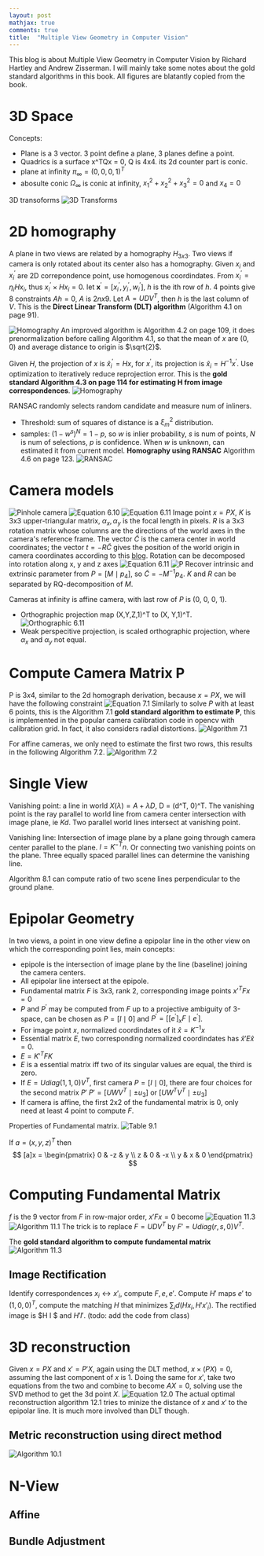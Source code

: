 ```yaml
---
layout: post
mathjax: true
comments: true
title:  "Multiple View Geometry in Computer Vision"
---
```

This blog is about Multiple View Geometry in Computer Vision by Richard Hartley and Andrew Zisserman. I will mainly take some notes about the gold standard algorithms in this book. All figures are blatantly copied from the book.

# 3D Space

Concepts:
* Plane is a 3 vector. 3 point define a plane, 3 planes define a point.
* Quadrics is a surface x^TQx = 0, Q is 4x4. its 2d counter part is conic.
* plane at infinity $\pi_\infty = (0, 0, 0, 1)^T$
* abosulte conic $\Omega_\infty$ is conic at infinity, $x_1^2 + x_2^2 + x_3^2 = 0$ and $x_4 = 0$

3D transoforms
![3D Transforms](/assets/mvgtable3.2.png)

# 2D homography

A plane in two views are related by a homography $H_{3x3}$.  Two views if camera is only rotated about its center also has a homography. Given $x_i$ and $x_i^{\prime}$ are 2D correpondence point, use homogenous coordindates. From $x_i^{\prime} = \eta_i H x_i$, thus $x_i^{\prime} \times H x_i = 0$. let $\textbf{x}^{\prime} = [x_i^{\prime}, y_i^{\prime}, w_i^{\prime}]$, $h$ is the ith row of $h$. 4 points give 8 constraints $Ah = 0$, $A$ is $2nx9$. Let $A = UDV^T$, then $h$ is the last column of $V$. This is the **Direct Linear Transform (DLT) algorithm** (Algorithm 4.1 on page 91).

![Homography](/assets/mvgequation4.1.png)
An improved algorithm is Algorithm 4.2 on page 109, it does prenormalization before calling Algorithm 4.1, so that the mean of $x$ are (0, 0) and average distance to origin is $\sqrt{2}$.

Given $H$, the projection of $x$ is $\hat{x}_i^{\prime} = Hx$, for $x^{\prime}$, its projection is $\hat{x}_i = H^{-1} x^{\prime}$. Use optimization to iteratively reduce reprojection error. This is the **gold standard Algorithm 4.3 on page 114 for estimating H from image correspondences**.
![Homography](/assets/mvgalgorithm4.3.png)

RANSAC randomly selects random candidate and measure num of inliners.
* Threshold: sum of squares of distance is a $\xi_m^2$ distribution.
* samples: $(1-w^s)^N = 1 - p$, so $w$ is inlier probability, $s$ is num of points, $N$ is num of selections, $p$ is confidence. When $w$ is unknown, can estimated it from current model.
**Homography using RANSAC** Algorithm 4.6 on page 123.
![RANSAC](/assets/mvgalgorithm4.6.png)

# Camera models

![Pinhole camera](/assets/mvgfigure6.1.png)
![Equation 6.10](/assets/mvgequation6.10.png)
![Equation 6.11](/assets/mvgequation6.11.png)
Image point $x = P X$, $K$ is 3x3 upper-triangular matrix, $\alpha_x, \alpha_y$ is the focal length in pixels. $R$ is a 3x3 rotation matrix whose columns are the directions of the world axes in the camera's reference frame. The vector $\tilde{C}$ is the camera center in world coordinates; the vector $t = -R\tilde{C}$ gives the position of the world origin in camera coordinates according to this [blog](http://ksimek.github.io/2012/08/14/decompose/). Rotation can be  decomposed into rotation along x, y and z axes
![Equation 6.11](/assets/mvgrotation.png)
![P](/assets/mvgtable6.1.png)
Recover intrinsic and extrinsic parameter from $P=[M \mid p_4]$, so $\tilde{C} = -M^{-1}p_4$. $K$ and $R$ can be separated by RQ-decomposition of $M$.

Cameras at infinity is affine camera, with last row of $P$ is (0, 0, 0, 1).
* Orthographic projection map (X,Y,Z,1)^T to (X, Y,1)^T.
![Orthographic 6.11](/assets/mvgequation6.23.png)
* Weak perspecitive projection, is scaled orthographic projection, where $\alpha_x$ and $\alpha_y$ not equal.

# Compute Camera Matrix P

P is $3x4$, similar to the 2d homograph derivation, because $x = PX$, we will have the following constraint
![Equation 7.1](/assets/mvgequation7.1.png)
Similarly to solve $P$ with at least 6 points, this is the Algorithm 7.1 **gold standard algorithm to estimate P**, this is implemented in the popular camera calibration code in opencv with calibration grid. In fact, it also considers radial distortions.
![Algorithm 7.1](/assets/mvgalgorithm7.1.png)

For affine cameras, we only need to estimate the first two rows, this results in the following Algorithm 7.2.
![Algorithm 7.2](/assets/mvgalgorithm7.2.png)

# Single View

Vanishing point: a line in world $X(\lambda) = A + \lambda D$, D = (d^T, 0)^T. The vanishing point is the ray parallel to world line from camera center intersection with image plane, ie $Kd$. Two parallel world lines intersect at vanishing point.

Vanishing line: Intersection of image plane by a plane going through camera center parallel to the plane. $l = K^{-T} n$. Or connecting two vanishing points on the plane. Three equally spaced parallel lines can determine the vanishing line.

Algorithm 8.1 can compute ratio of two scene lines perpendicular to the ground plane.

# Epipolar Geometry

In two views, a point in one view define a epipolar line in the other view on which the corresponding point lies, main concepts:
* epipole is the intersection of image plane by the line (baseline) joining the camera centers.
* All epipolar line intersect at the epipole.
* Fundamental matrix $F$ is $3x3$, rank 2, corresponding image points $x'^T F x = 0$
* $P$ and $P^\prime$ may be computed from $F$ up to a projective ambiguity of 3-space, can be chosen as $P = [I \mid 0]$ and $P^\prime = [[e^\prime]_x F \mid e^\prime]$.
* For image point $x$, normalized coordindates of it $\hat{x} = K^{-1} x$
* Essential matrix $E$, two corresponding normalized coordindates has $\hat{x}' E \hat{x} = 0$.
* $E = K'^T F K$
* $E$ is a essential matrix iff two of its singular values are equal, the third is zero.
* If $E = U diag(1, 1, 0) V^T$, first camera $P = [I \mid 0]$, there are four choices for the second matrix $P'$
$P' = [U W V^T \mid \pm u_3]$ or $[U W^T V^T \mid \pm u_3]$
* If camera is affine, the first 2x2 of the fundamental matrix is 0, only need at least 4 point to compute $F$.

Properties of Fundamental matrix.
![Table 9.1](/assets/mvgtable9.1.png)


If $a=(x, y, z)^T$ then
$$
[a]x = \begin{pmatrix}
0 & -z & y \\
z & 0 & -x \\
y & x & 0
\end{pmatrix}
$$

# Computing Fundamental Matrix
$f$ is the 9 vector from $F$ in row-major order, $x'Fx=0$ become
![Equation 11.3](/assets/mvgequation11.3.png)
![Algorithm 11.1](/assets/mvgalgorithm11.1.png)
The trick is to replace $F = UDV^T$ by $F' = U diag(r,s,0)V^T$.

The **gold standard algorithm to compute fundamental matrix**
![Algorithm 11.3](/assets/mvgalgorithm11.3.png)

## Image Rectification
Identify correspondences $x_i \leftrightarrow x'_i$, compute $F, e, e'$. Compute $H'$ maps $e'$ to $(1, 0, 0)^T$, compute the matching $H$ that minimizes $\sum_i d(Hx_i, H' x'_i)$. The rectified image is $H I $ and $H' I'$. (todo: add the code from class)


# 3D reconstruction

Given $x = P X$ and $x' = P' X$, again using the DLT method, $x \times (P X) = 0$, assuming the last component of $x$ is 1. Doing the same for $x'$, take two equations from the two and combine to become
 $A X = 0$, solving use the SVD method to get the 3d point $X$.
![Equation 12.0](/assets/mvgequation12.0.png)
The actual optimal reconstruction algorithm 12.1 tries to minize the distance of $x$ and $x'$ to the epipolar line. It is much more involved than DLT though.



## Metric reconstruction using direct method
![Algorithm 10.1](/assets/mvgalgorithm10.1.png)

# N-View

## Affine

## Bundle Adjustment